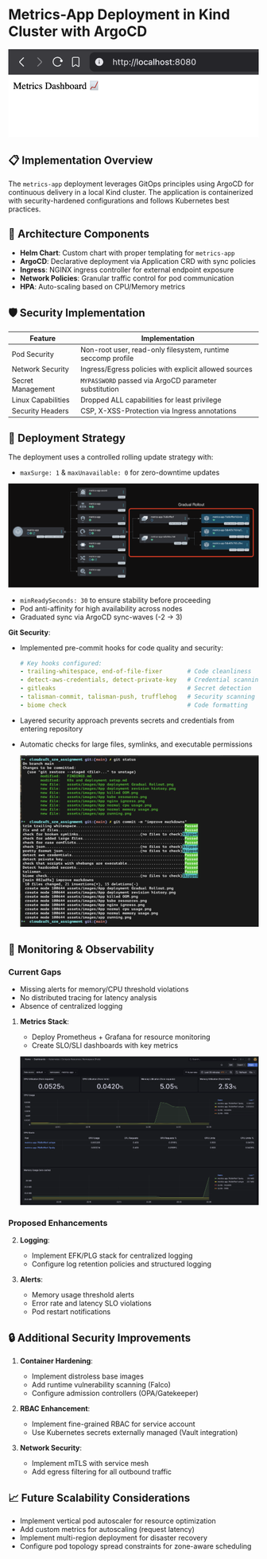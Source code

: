 # Metrics-App Deployment in Kind Cluster with ArgoCD

![Application running](/assets/images/app%20running.png "Application running. Output shows at root path /")

## 📋 Implementation Overview

The `metrics-app` deployment leverages GitOps principles using ArgoCD for continuous delivery in a local Kind cluster. The application is containerized with security-hardened configurations and follows Kubernetes best practices.


## 🔧 Architecture Components

- **Helm Chart**: Custom chart with proper templating for `metrics-app`
- **ArgoCD**: Declarative deployment via Application CRD with sync policies
- **Ingress**: NGINX ingress controller for external endpoint exposure
- **Network Policies**: Granular traffic control for pod communication
- **HPA**: Auto-scaling based on CPU/Memory metrics

## 🛡️ Security Implementation

| Feature | Implementation |
|---------|----------------|
| Pod Security | Non-root user, read-only filesystem, runtime seccomp profile |
| Network Security | Ingress/Egress policies with explicit allowed sources |
| Secret Management | `MYPASSWORD` passed via ArgoCD parameter substitution |
| Linux Capabilities | Dropped ALL capabilities for least privilege |
| Security Headers | CSP, X-XSS-Protection via Ingress annotations |

## 🚀 Deployment Strategy

The deployment uses a controlled rolling update strategy with:
- `maxSurge: 1` & `maxUnavailable: 0` for zero-downtime updates

![Gradual rollout deployment strategy](/assets/images/App%20deployment%20Gradual%20Rollout.png)

- `minReadySeconds: 30` to ensure stability before proceeding
- Pod anti-affinity for high availability across nodes
- Graduated sync via ArgoCD sync-waves (-2 → 3)

**Git Security**:
   - Implemented pre-commit hooks for code quality and security:
     ```yaml
     # Key hooks configured:
     - trailing-whitespace, end-of-file-fixer       # Code cleanliness
     - detect-aws-credentials, detect-private-key   # Credential scanning
     - gitleaks                                     # Secret detection
     - talisman-commit, talisman-push, trufflehog   # Security scanning
     - biome check                                  # Code formatting
     ```
   - Layered security approach prevents secrets and credentials from entering repository
   - Automatic checks for large files, symlinks, and executable permissions

        ![Pre-commit git hooks in action](/assets/images/pre-commit%20git%20hooks%20running.png)

## 🚦 Monitoring & Observability

### Current Gaps

- Missing alerts for memory/CPU threshold violations
- No distributed tracing for latency analysis
- Absence of centralized logging

1. **Metrics Stack**:
   - Deploy Prometheus + Grafana for resource monitoring
   - Create SLO/SLI dashboards with key metrics

    ![Prometheus + Grafana monitoring](/assets/images/App%20Grafana%20monitoring.png)

### Proposed Enhancements

2. **Logging**:
   - Implement EFK/PLG stack for centralized logging
   - Configure log retention policies and structured logging

3. **Alerts**:
   - Memory usage threshold alerts
   - Error rate and latency SLO violations
   - Pod restart notifications

## 🔒 Additional Security Improvements

1. **Container Hardening**:
   - Implement distroless base images
   - Add runtime vulnerability scanning (Falco)
   - Configure admission controllers (OPA/Gatekeeper)

2. **RBAC Enhancement**:
   - Implement fine-grained RBAC for service account
   - Use Kubernetes secrets externally managed (Vault integration)

3. **Network Security**:
   - Implement mTLS with service mesh
   - Add egress filtering for all outbound traffic

## 📈 Future Scalability Considerations

- Implement vertical pod autoscaler for resource optimization
- Add custom metrics for autoscaling (request latency)
- Implement multi-region deployment for disaster recovery
- Configure pod topology spread constraints for zone-aware scheduling
